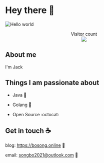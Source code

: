 # Hey there :wave:

<img src="https://cdn.jsdelivr.net/gh/dislazy/dislazy@main/dino.gif" alt="Hello world">

<p align="center"> 
  Visitor count<br>
  <img src="https://profile-counter.glitch.me/dislazy/count.svg" />
</p>

## About me

I'm Jack


## Things I am passionate about

- Java :tea:

- Golang 🐻

- Open Source :octocat:


## Get in touch :coffee:


blog: https://bosong.online :link:

email: songbo2021@outlook.com :love_letter:

